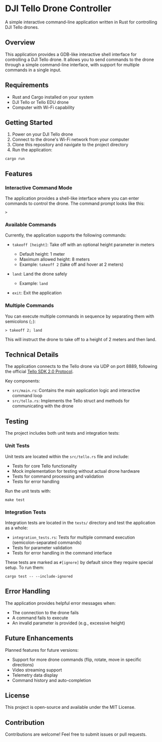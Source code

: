 # DJI Tello Drone Controller

A simple interactive command-line application written in Rust for controlling DJI Tello drones.

## Overview

This application provides a GDB-like interactive shell interface for controlling a DJI Tello drone. It allows you to send commands to the drone through a simple command-line interface, with support for multiple commands in a single input.

## Requirements

- Rust and Cargo installed on your system
- DJI Tello or Tello EDU drone
- Computer with Wi-Fi capability

## Getting Started

1. Power on your DJI Tello drone
2. Connect to the drone's Wi-Fi network from your computer
3. Clone this repository and navigate to the project directory
4. Run the application:

```
cargo run
```

## Features

### Interactive Command Mode

The application provides a shell-like interface where you can enter commands to control the drone. The command prompt looks like this:

```
> 
```

### Available Commands

Currently, the application supports the following commands:

- `takeoff [height]`: Take off with an optional height parameter in meters
  - Default height: 1 meter
  - Maximum allowed height: 8 meters
  - Example: `takeoff 2` (take off and hover at 2 meters)
  
- `land`: Land the drone safely
  - Example: `land`

- `exit`: Exit the application

### Multiple Commands

You can execute multiple commands in sequence by separating them with semicolons (`;`):

```
> takeoff 2; land
```

This will instruct the drone to take off to a height of 2 meters and then land.

## Technical Details

The application connects to the Tello drone via UDP on port 8889, following the official [Tello SDK 2.0 Protocol](https://dl-cdn.ryzerobotics.com/downloads/Tello/Tello%20SDK%202.0%20User%20Guide.pdf).

Key components:

- `src/main.rs`: Contains the main application logic and interactive command loop
- `src/tello.rs`: Implements the Tello struct and methods for communicating with the drone

## Testing

The project includes both unit tests and integration tests:

### Unit Tests

Unit tests are located within the `src/tello.rs` file and include:

- Tests for core Tello functionality
- Mock implementation for testing without actual drone hardware
- Tests for command processing and validation
- Tests for error handling

Run the unit tests with:

```
make test
```

### Integration Tests

Integration tests are located in the `tests/` directory and test the application as a whole:

- `integration_tests.rs`: Tests for multiple command execution (semicolon-separated commands)
- Tests for parameter validation
- Tests for error handling in the command interface

These tests are marked as `#[ignore]` by default since they require special setup. To run them:

```
cargo test -- --include-ignored
```

## Error Handling

The application provides helpful error messages when:
- The connection to the drone fails
- A command fails to execute
- An invalid parameter is provided (e.g., excessive height)

## Future Enhancements

Planned features for future versions:
- Support for more drone commands (flip, rotate, move in specific directions)
- Video streaming support
- Telemetry data display
- Command history and auto-completion

## License

This project is open-source and available under the MIT License.

## Contribution

Contributions are welcome! Feel free to submit issues or pull requests.